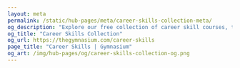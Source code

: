 ```yaml
---
layout: meta
permalink: /static/hub-pages/meta/career-skills-collection-meta/
og_description: "Explore our free collection of career skill courses, tutorials, webinars, articles, and jobs."
og_title: "Career Skills Collection"
og_url: https://thegymnasium.com/career-skills
page_title: "Career Skills | Gymnasium"
og_art: /img/hub-pages/og/career-skills-collection-og.png
---
```

